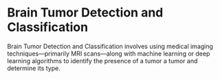 # Brain Tumor Detection and Classification
Brain Tumor Detection and Classification involves using medical imaging techniques—primarily MRI scans—along with machine learning or deep learning algorithms to identify the presence of a tumor a tumor and determine its type.
